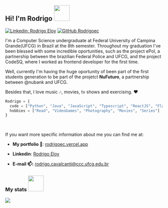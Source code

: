 <h2> Hi! I'm Rodrigo <img src="https://media.giphy.com/media/6NIC5qDsDC5uE/giphy.gif" width="50"></h2>

[![Linkedin: Rodrigo Eloy](https://img.shields.io/badge/-rodrigoec-blue?style=flat-square&logo=Linkedin&logoColor=white&link=https://www.linkedin.com/in/rodrigo-eloy/)](https://www.linkedin.com/in/rodrigo-eloy-2bb037193/)
[![GitHub Rodrigoec](https://img.shields.io/github/followers/rodrigoec?label=follow&style=social)](https://github.com/Rodrigoec)


<p>I'm a Computer Science undergraduate at Federal University of Campina Grande(UFCG) in Brazil at the 8th semester. Throughout my graduation I've been blessed with some incredible oportunities, such as the project ePol, a partnership between the brazilian Federal Police and UFCG, and the project CodeSQ, where I worked as frontend developer for the first time.</p>

<p>Well, currently I'm having the huge oportunity of been part of the first students generation to be part of the projetct <b>NuFuturo</b>, a partnership between @nubank and UFCG.</p>
  
  
Besides that, I love music :notes:, movies, tv shows and exercising. :heart:

```Python
Rodrigo = {
  code = ["Python", "Java", "JavaScript", "Typescript", "ReactJS", "Flask", "Express", "Docker"],
  hobbies = ["Read", "VideoGames", "Photography", "Movies", "Series"]
}
```
<br>

If you want more specific information about me you can find me at:

- **My portfolio :closed_book:**: [rodrigoec.vercel.app](https://rodrigoec.vercel.app/)

- **Linkedin**: [Rodrigo Eloy](https://www.linkedin.com/in/rodrigo-eloy-2bb037193/)

- **E-mail :mailbox::** rodrigo.cavalcanti@ccc.ufcg.edu.br


<h3> My stats <img src="https://media.giphy.com/media/Mn0PsxMyaoXRu/giphy.gif" width="50" ></h3> 
<a href="https://github.com/anuraghazra/github-readme-stats">
  <img align="left" src="https://github-readme-stats.vercel.app/api?username=rodrigoec&show_icons=true&theme=onedark" />
</a>
